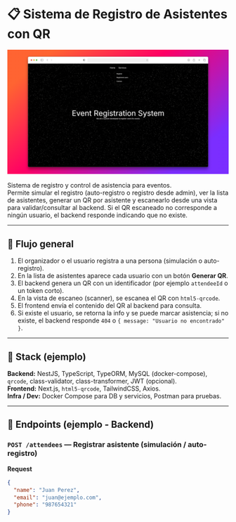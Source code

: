 # 📋 Sistema de Registro de Asistentes con QR

![imagen del proyecto](./public//background.png)

Sistema de registro y control de asistencia para eventos.  
Permite simular el registro (auto-registro o registro desde admin), ver la lista de asistentes, generar un QR por asistente y escanearlo desde una vista para validar/consultar al backend. Si el QR escaneado no corresponde a ningún usuario, el backend responde indicando que no existe.

---

## 🔎 Flujo general

1. El organizador o el usuario registra a una persona (simulación o auto-registro).
2. En la lista de asistentes aparece cada usuario con un botón **Generar QR**.
3. El backend genera un QR con un identificador (por ejemplo `attendeeId` o un token corto).
4. En la vista de escaneo (scanner), se escanea el QR con `html5-qrcode`.
5. El frontend envía el contenido del QR al backend para consulta.
6. Si existe el usuario, se retorna la info y se puede marcar asistencia; si no existe, el backend responde `404` o `{ message: "Usuario no encontrado" }`.

---

## 🧩 Stack (ejemplo)

**Backend:** NestJS, TypeScript, TypeORM, MySQL (docker-compose), `qrcode`, class-validator, class-transformer, JWT (opcional).  
**Frontend:** Next.js, `html5-qrcode`, TailwindCSS, Axios.  
**Infra / Dev:** Docker Compose para DB y servicios, Postman para pruebas.

---

## 🚀 Endpoints (ejemplo - Backend)

### `POST /attendees` — Registrar asistente (simulación / auto-registro)
**Request**
```json
{
  "name": "Juan Perez",
  "email": "juan@ejemplo.com",
  "phone": "987654321"
}
